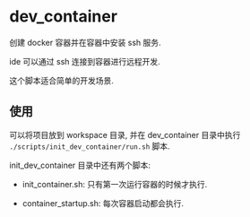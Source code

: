 # dev_container

创建 docker 容器并在容器中安装 ssh 服务.

ide 可以通过 ssh 连接到容器进行远程开发.

这个脚本适合简单的开发场景.


## 使用

可以将项目放到 workspace 目录, 并在 dev_container 目录中执行 `./scripts/init_dev_container/run.sh` 脚本.

init_dev_container 目录中还有两个脚本:

- init_container.sh: 只有第一次运行容器的时候才执行.

- container_startup.sh: 每次容器启动都会执行.
